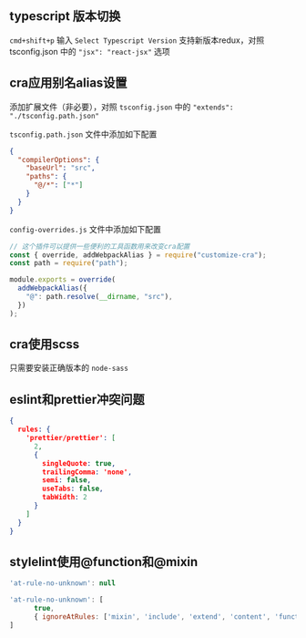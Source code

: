 ## typescript 版本切换

`cmd+shift+p`  输入 `Select Typescript Version`
支持新版本redux，对照 tsconfig.json 中的 `"jsx": "react-jsx"` 选项

## cra应用别名alias设置

添加扩展文件（非必要），对照 `tsconfig.json` 中的  `"extends": "./tsconfig.path.json"`

`tsconfig.path.json` 文件中添加如下配置

````json
{
  "compilerOptions": {
    "baseUrl": "src",
    "paths": {
      "@/*": ["*"]
    }
  }
}
````

`config-overrides.js` 文件中添加如下配置

````javascript
// 这个插件可以提供一些便利的工具函数用来改变cra配置
const { override, addWebpackAlias } = require("customize-cra");
const path = require("path");

module.exports = override(
  addWebpackAlias({
    "@": path.resolve(__dirname, "src"),
  })
);
````

## cra使用scss

只需要安装正确版本的 `node-sass`

## eslint和prettier冲突问题

````json
{
  rules: {
    'prettier/prettier': [
      2,
      {
        singleQuote: true,
        trailingComma: 'none',
        semi: false,
        useTabs: false,
        tabWidth: 2
      }
    ]
  }
}
````

## stylelint使用@function和@mixin

````javascript
'at-rule-no-unknown': null

'at-rule-no-unknown': [
      true,
      { ignoreAtRules: ['mixin', 'include', 'extend', 'content', 'function', 'if', 'return'] }
]
````

